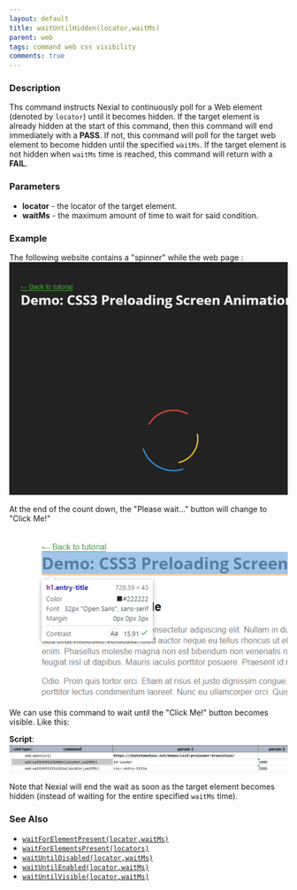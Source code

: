 ```yaml
---
layout: default
title: waitUntilHidden(locator,waitMs)
parent: web
tags: command web css visibility
comments: true
---
```


### Description
Ths command instructs Nexial to continuously poll for a Web element (denoted by `locator`) until it becomes hidden.
If the target element is already hidden at the start of this command, then this command will end immediately with a
**PASS**. If not, this command will poll for the target web element to become hidden until the specified `waitMs`. If
the target element is not hidden when `waitMs` time is reached, this command will return with a **FAIL**.


### Parameters
- **locator** - the locator of the target element.
- **waitMs** - the maximum amount of time to wait for said condition.


### Example
The following website contains a "spinner" while the web page :<br/>
![](image/waitUntilHidden_01.png)<br/>

At the end of the count down, the "Please wait..." button will change to "Click Me!"<br/>
![](image/waitUntilHidden_02.png)<br/>

We can use this command to wait until the "Click Me!" button becomes visible. Like this:

**Script**:<br/>
![](image/waitUntilHidden_03.png)<br/>

Note that Nexial will end the wait as soon as the target element becomes hidden (instead of waiting for the entire 
specified `waitMs` time).


### See Also
- [`waitForElementPresent(locator,waitMs)`](waitForElementPresent(locator,waitMs)) 
- [`waitForElementsPresent(locators)`](waitForElementsPresent(locators)) 
- [`waitUntilDisabled(locator,waitMs)`](waitUntilDisabled(locator,waitMs))
- [`waitUntilEnabled(locator,waitMs)`](waitUntilEnabled(locator,waitMs))
- [`waitUntilVisible(locator,waitMs)`](waitUntilVisible(locator,waitMs))